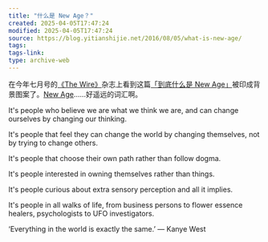 ```yaml
---
title: "什么是 New Age？"
created: 2025-04-05T17:47:24
modified: 2025-04-05T17:47:24
source: https://blog.yitianshijie.net/2016/08/05/what-is-new-age/
tags:
tags-link:
type: archive-web
---
```

在今年七月号的[《The Wire》](http://www.thewire.co.uk/)杂志上看到这篇[「到底什么是 New Age」](http://livelifeletlive.blogspot.com/2010/12/what-is-new-age-anyway-by-jack-clarke.html)被印成背景图案了。[New Age](https://en.wikipedia.org/wiki/New_Age)……好遥远的词汇啊。

It's people who believe we are what we think we are, and can change ourselves by changing our thinking.

It's people that feel they can change the world by changing themselves, not by trying to change others.

It's people that choose their own path rather than follow dogma.

It's people interested in owning themselves rather than things.

It's people curious about extra sensory perception and all it implies.

It's people in all walks of life, from business persons to flower essence healers, psychologists to UFO investigators.

‘Everything in the world is exactly the same.’ — Kanye West